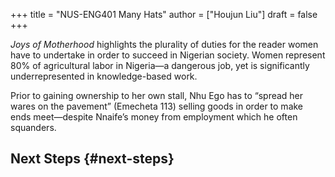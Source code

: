 +++
title = "NUS-ENG401 Many Hats"
author = ["Houjun Liu"]
draft = false
+++

_Joys of Motherhood_ highlights the plurality of duties for the reader women have to undertake in order to succeed in Nigerian society. Women represent 80% of agricultural labor in Nigeria—a dangerous job, yet is significantly underrepresented in knowledge-based work.

Prior to gaining ownership to her own stall, Nhu Ego has to “spread her wares on the pavement” (Emecheta 113) selling goods in order to make ends meet—despite Nnaife’s money from employment which he often squanders.


## Next Steps {#next-steps}